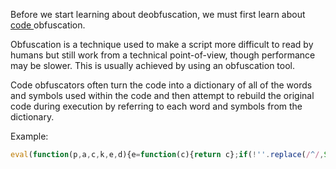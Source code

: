 Before we start learning about deobfuscation, we must first learn about [code ](obsidian://open?vault=security-notes&file=Offensive%20Security%2FWeb%20Application%20Security%2FEvasions%20and%20Bypasses%2FEvasion%20Techniques%2FJavaScript%20Obfuscation%20Techniques%2FIntroduction)obfuscation.

Obfuscation is a technique used to make a script more difficult to read by humans but still work from a technical point-of-view, though performance may be slower. This is usually achieved by using an obfuscation tool.

Code obfuscators often turn the code into a dictionary of all of the words and symbols used within the code and then attempt to rebuild the original code during execution by referring to each word and symbols from the dictionary.

Example:
```javascript
eval(function(p,a,c,k,e,d){e=function(c){return c};if(!''.replace(/^/,String)){while(c--){d[c]=k[c]||c}k=[function(e){return d[e]}];e=function(){return'\\w+'};c=1};while(c--){if(k[c]){p=p.replace(new RegExp('\\b'+e(c)+'\\b','g'),k[c])}}return p}('0.1("2, 3!")',4,4,'console|log|Hello|World'.split('|'),0,{}))
```